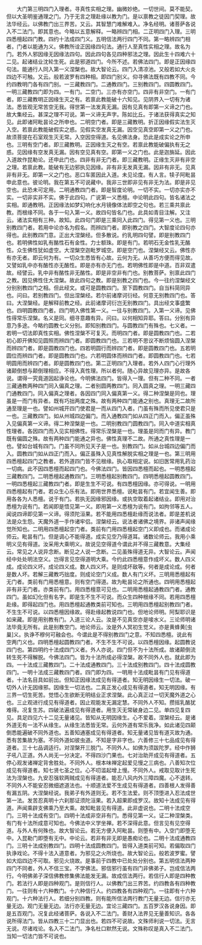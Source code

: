 <!-- { "loadSidebar": true } -->
　　大门第三明四门入理者。寻真性实相之理。幽微妙绝。一切世间。莫不能契。但以大圣明鉴通理之门。乃于无言之理赴缘以教为门。是以禀教之徒因门契理。故法华经云。以佛教门出三界苦。又云。其智慧门难解难入。净名经明。诸菩萨各说入不二法门。即其意也。今略以五意解释。一略辨四门相。二正明四门入理。三明四悉檀起四门教。四约十法成四门义。五明信法两行四门不同。第一略辨四门相者。门者以能通为义。佛教所诠正因缘四句法。通行人至真性实相之理。故名为门。若外人邪因缘无因缘法四句。因此四句各见四种邪法之理。因此生十四难六十二见。起诸结业沈轮生死。此是邪道四门。今所不述。若佛法四门。即是正因缘四句法。能通行人同入第一义涅槃也。故大智论云。四门入清凉池。又般若如大火炎四边不可触。又云。般若波罗有四种相。即四门别义。仰寻佛法既有四教不同。今约四教明门各有四门别。一三藏教四门。二通教四门。三别教四门。四圆教四门。一明三藏教四门即为四。一有门。二空门。三亦有亦空门。四非有非空门。一有门者。即三藏教明正因缘生灭之有。若禀此教能破十六知见。见阴界入一切有为诸法。悉皆观无常苦空无我。得世第一法发真无漏。因有见真有即第一义谛之门也。故大集经云。甚深之理不可说。第一义谛无声字。陈如比丘。于诸法获得真实之知见。此即诸阿毗昙论之所申也。二明空门者。即是三藏教明。折正因缘假实法生灭入空。若禀此教能破假实之惑。见假实空发真无漏。因空见真空即第一义之门也。故须菩提在石室观生灭无常。入空因空得道。名见佛法身。恐此是成实论之所申也。三明有空门者。即三藏教明。正因缘生灭之有空。若禀此教能破偏执有无之惑。见因缘有空发真无漏。因有空见真有空。即第一义之门也。此是迦旃延。因此入道故作昆勒论。还申此门也。四非有非无门者。即三藏教明。正缘生灭非有非空之理。若禀此教。能破有无边邪执见因缘。非有非无发真无漏。因非有非无。见真非有非无。即第一义之门也。恶口车匿因此入道。未见论度。有人言。犊子阿毗昙申此意也。彼论明。我在第五不可说藏中。我非三世即非见有非无为法。即是非见空也。此恐未可定用。二明通教四门者。即是智度论明。一切不实。一切亦实亦不实。一切非实非不实。佛于此四句。广说第一义悉檀。中论明此四句。皆名诸法之实相。即通教明。正因缘法如梦幻响化水月镜像体法即空之句也。若三乘共禀此教。而根缘不同。各于一句入第一义。故四句皆名门也。此具如青目注解。又注云。诸法实相有三种。故知。此四句门即是三乘同入此四门。得见第一义也。三明别教四门者。若用中论亦名为假名。而辨四门者。即别教之四门。大智度论四句亦得也。此别教四门意。正出大涅槃经。但多散说。约乳明四句譬。即是别教四门也。若明佛性如乳有酪性石有金性。力士额珠。即是有门。若明石无金性乳无酪性。众生佛性犹如虚空。大涅槃空迦毗罗城空。即是空门也。涅槃经又云。佛性亦有亦无者。即云何为有。一切众生悉皆有心故。云何为无。从善巧方便而得见故。又譬如乳中亦有酪性亦无酪性。即是亦有亦无门也。若明佛性即是中道。百非双遣故。经譬云。乳中非有酪性非无酪性。即是非空非有门也。别教菩萨。别禀此四门之教。因见佛性住大涅槃。故此四句之教。即是别教之四门也。今一往约涅槃经文分别别教四门之相。但此经文。或可是圆教四门。至下圆教四门。自当料简同异也。问曰。若别教四门。但出涅槃经。若尔前诸摩诃衍经。何意无别教四门也。答曰。大涅槃经。是解释前教之经。此前诸摩诃衍岂无别教四门。具出经文事盛繁也。四明圆教四门者。四门明入佛性第一义。一往与别教四门。入第一义谛。见佛性得常乐涅槃。名义是同。细寻意趣有异。问曰。以何相知异耶。答曰。分别有异意乃多途。今略约圆教七义分别。即知别教四门。与圆教四门有殊也。七义者。一若明一切法即真性实相。佛性涅槃不可复灭。而明四门者。即是圆教四门也。二若初心即开佛知见圆照而辨四门者。即圆教四门也。三若明不思议不断烦恼圆入涅槃而辨四门者。即是圆教四门也。四若明圆行而辨四门者。即是圆教四门也。五若明圆位而辨四门者。即是圆教四门也。六若明圆体而辨四门者。即圆教四门也。七若明圆用而辨四门者。即是圆教四门也。第二正明四门入理者。若外人四门心行理外诸颠倒想与颠倒理相应。不得入真性理。所以者何。随心异故见理亦异。是故各说。谓得一究竟道因起诤论也。今明佛法四门。皆得入一理。但有二种不同。一者三藏通教两种四门同入偏真之理。二者别圆两教四门。同入圆真之理。一明三藏四门通教四门。同入偏真之理者。各因四门同入偏真第一义。得二种涅槃是同也。理虽是一而门有异者。既有巧拙两度之殊。故有两种四门能通之别也。真理无二故所通至理是一也。譬如州城开四门使君是一而从四门入者。门虽有殊而所见使君只是一也。三藏教四门。如从州城四边偏门。而入通教四门如从四正门而入。偏正虽殊入见偏真第一义谛。得二种涅槃是一也。二明别教四门圆教四门。同入中道实相真性理者。各因四门而入见实相佛性。得常乐涅槃是一也。理虽是同而门有异。教门既有偏圆之殊。故有两种四门能通之异也。佛性真理不二故。所通之真性理是一也。譬如台城有四门。门虽不同所见天子是一也。别教四门。如从台城四边偏门而入。圆教四门如从四正门而入。偏正虽殊入见真性解脱实相之理是一也。第三明用四悉檀起四门之教者。若外道四门皆不见根缘。执心取相定说。如旧医常用乳药治一切病。此不因四悉檀而起四门也。今佛法四门。皆因四悉檀而起也。一明悉檀起三藏教四门。二明悉檀起通教四门。三明悉檀起别教四门。四明悉檀起圆教四门。一明四悉檀起三藏教四门者。即是生生不可说。有四悉檀因缘。亦可得说。一明用四悉檀起有门者。若众生心乐有法。即用世界悉檀。说毗昙有门。若宜闻生善。即用各各为人悉檀。说于有门。若执无因缘邪因缘。或执空取着起诸结业。即用对治悉檀为说有门。若闻即是悟见第一义。即用第一义悉檀为说有门。如拘邻等五人。闻说四谛即见第一义谛。得须陀洹果。若不能用四悉檀赴缘而说法者。即是差机说法是众生怨。天魔外道一手作诸牢侣。涅槃经云。说法者诸佛之境界。非诸声闻缘觉所知也。二明用四悉檀起空门者。类前有门用四悉檀起空门义即成也。而诸成论师云。毗昙有门。但是调心不能得道。成实见空乃得道耳。诸数论师云。我用小乘明义见有得道。汝采用大乘明义。故说见空得道今谓此并不得三藏教意。大集经云。常见之人说异念断。断见之人说一念断。二见虽殊得道无异。大智论云。声闻经中处处明法空义。岂得言见空得道明大乘。今约此四悉檀意作成坏义。数人四义成。成论四义坏。成论四义成。数人四义坏。是则成坏敌等。何者是成论成。何者是数人坏。若解三藏教巧拙度。则成论空门义成。数人有门义坏。三明用悉檀起有无门者。类前有门用悉檀意。则有空门得道。故为毗昙论之所通也。四明用悉檀起非有非无门者。亦类前有门。用四悉檀意可见也。二明用悉檀起通教四门者。通教四门。虽如幻化但有名字。即是生不生不可说。而众生四种根缘不同。若用四悉檀赴缘。即得起四门也。用四悉檀起通教类前可知也。三明用四悉檀起别教四门者。不生生不可说。以四悉檀因缘故。得赴缘起教说四门也。但地论师明。阿梨耶识是如来藏。即是用别教有门。入道三论人云。汝是不见真空亦是唼水义。三论师明诸法毕竟无所有。此是别教空门。地论师云。汝是外人冥初生觉义。亦是黄蜂黄[虫　　巢]义。执诤不穆何可融会也。今谓此是不得别教四门之意。不知四悉檀。说此有空两门义也。四明悉檀起圆教四门者。不生不生不可说。以四悉檀因缘。起圆教说四门也。第四明约十法成四门义者。外人亦说。四门但不为十法所成。故诸颠倒流转生死不得解脱。今佛法四门。皆为十法所成必得涅槃。故不同外人也。就此即为四。一十法成三藏教四门。二十法成通教四门。三十法成别教四门。四十法成圆教四门。一明十法成三藏教四门者。四门即为四。一明用十法成毗昙有门见有得道者。十法名目具如前出。但知正因缘法成见有得道者。知无明因缘生一切法。破一切外人计无因缘邪。因缘生一切法也。二真正发心成见有得道者。知无明因缘。有三界一切生死苦。觉悟心生欲断无明结业正求涅槃。此心真正过一切天魔外道之心也。三止观进行成见有得道者。因止观能发无漏定慧。不同外人不知。攒摇乳酪犹难得。况复生苏。四破法遍成见有得道者。用生灭无常破身边二见。单四见复四见。具足四见六十二见无量诸见。皆知从无明因缘生。心不爱着。涅槃经云。是诸外道无有一法不从缘生。从缘生法悉皆无常。云何外道有常乐我净。如此诸见四颠倒悉能遍破不同外道也。五善知通塞成见有得道者。知无量诸见皆有道灭故为通。悉有苦集故为塞。不同外道如彼虫道。不知是字非字也。六善修三十七品成见有得道者。三十七品调适行。对涅槃开三脱门。不同外人。如佛为须跋陀罗。经中作狮子吼八正道。外人尚无一分决定。不得四沙门果也。七对治助开成见有得道者。五停心观发诸禅定背舍胜处。不同外人。根本味禅定起爱见慢之三病也。八善知次位成见有得道者。知七贤七圣之位。心不叨滥起增上慢。不同外人。戒取见取计生死法为涅槃也。九安忍强软两贼成见有得道者。能忍八风内外三障四魔。心不退转。不同外人不能安忍微细遮道法也。十顺道法爱不生成见有得道者。四善根人发得善有漏五阴。大涅槃经说。我弟子有外道则无。若不生法爱。则不顶堕进入忍法成世第一法。发苦忍真明十六刹那证须陀洹果。若入超果即成罗汉。故知十法成见有得道。声闻乘辟支佛乘乃至大乘。故知毗昙见有得道。此非虚说也。二明十法成空门。三明十法成有空门。四明十法成非空非有门。悉得见第一义。证二种涅槃类。有门有十法所成意可知也。今佛法中义学坐禅。若不深得此意。但言见有见空得道。与外人有何殊也。故大智论云。若无方便入阿毗昙。则堕有中。入空门即堕无中。入昆勒门即堕有无中。中论云。若非有非无即是愚痴论也。二明十法成通教四门。三明十法成别教四门。四明十法成圆教四门。皆得入道类前可知。若偏取四门执诤戏论。不得十法入道意者。为邪见之火所烧也。故大智论云。般若波罗蜜。譬如大焰四边不可取。邪见火烧故。是事前于四教中已处处分别也。第五明信法两种四门不同者。外人不信三宝。不学佛法。邪信邪行虽有四门非佛弟子。岂成信法两行。今明佛弟子深信佛教修集佛法能发无漏。故成信法两行。若信行人即是四种教门。若法行人即是四种观门。是则信行人。以佛教门出三界苦。约四教各有四种教门。一往则有十六种教门。十六种信行人。约四教各有四种观门。一往即有十六种观门。十六种法行人。若细分别四教。则有能所信法两行教门无量无边。信行亦无量无边。观门无量无边。法行亦无量无边。宜论三藏四门。五百罗汉各说身因。即是五百观门。况复此经诸菩萨。各说入不二法门。善财入法界见无量善知识。各各说所得法门。皆从四教三十二门显出也。若四不可说故。文殊师利说一切法。无言无说。尽诸戏论。名入不二法门。净名杜口默然无说。文殊称叹是真入不二法门。当知一切法门皆不可说也。
